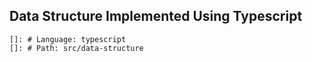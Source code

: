 ## Data Structure Implemented Using Typescript
    
    []: # Language: typescript
    []: # Path: src/data-structure
